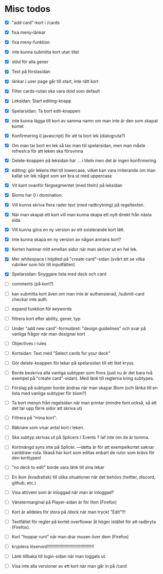 # Misc todos
- [x] "add card"-kort i /cards
- [x] fixa meny-länkar
- [x] fixa meny-funktion
- [x] inte kunna submitta kort utan titel
- [x] stöd för alla gener
- [x] Text på förstasidan
- [x] länkar i user page går till start, inte rätt kort
- [x] Filter cards-rutan ska vara dold som default
- [x] Leksidan: Start editing-knapp
- [x] Spelarsidan: Ta bort edit-knappen
- [x] inte kunna lägga till kort av samma namn om man inte är den som skapat kortet
- [x] Konfirmering (i javascript) för att ta bort lek (dialogruta?)
- [x] Om man tar bort en lek så tas man till spelarsidan, men man måste refresh:a för att leken ska försvinna
- [x] Delete-knappen på leksidan har ... i titeln men det är ingen konfirmering.
- [x] editing: <lektitel> gör lekens titel till lowercase, vilket kan vara irriterande om man kallat sin lek något som ser bra ut med uppercase
- [x] Vit kant ovanför färgsegmentet (med titeln) på leksidan
- [x] Bioms har 0 i domination.
- [x] Vill kunna skriva flera rader text (med radbrytning) på regeltexten.
- [x] När man skapat ett kort vill man kunna skapa ett nytt direkt från nästa sida.
- [x] Vill kunna göra en ny version av ett existerande kort lätt.
- [x] Inte kunna skapa en ny version av någon annans kort?
- [x] Korten hamnar mitt emellan sidor när man skriver ut en hel lek.
- [x] Mer whitespace i höjdled på "create card"-sidan (svårt att se vilka rubriker som hör till inputfälten)
- [x] Spelarsidan: Snyggare lista med deck och card
- [ ] comments (på kort?)
- [ ] kan submitta kort även om man inte är authensierad, /submit-card checkar inte auth
- [ ] expand funktion för keywords
- [ ] filtrera kort efter ability, gener, typ
- [ ] Under "add new card"-formuläret: "design guidelines" och svar på vanliga frågor när man designar kort
- [ ] Objectives i rules
- [ ] Kortsidan: Text med "Select cards for your deck"
- [ ] Gör delete-knappen för lekar på spelarsidan till ett litet kryss.
- [ ] Borde beskriva alla vanliga subtyper som finns (just nu är det bara två exempel på "create card"-sidan). Med länk till reglerna kring subtypes.
- [ ] Förslag på subtyper borde ändras när man skapar Biom (och länka till en lista med vanliga subtyper för biom?)
- [ ] Ta bort menyn från regelsidan när man printar (mindre font också, så att det tar upp färre sidor att skriva ut)
- [ ] Filtrera på "mina kort".
- [ ] Räknare som visar antal kort i leken.
- [ ] Ska subtyp skrivas ut på Splicers / Events ? Iaf inte om de är tomma.
- [ ] Kortmängd syns inte på Splicer. —detta är för att exempelkortet saknar carddraw-ruta. likaså har kort som editas enbart de rutor som krävs för den korttypen!
- [ ] "no deck to edit" borde vara länk till sina lekar
- [ ] En ikon (kvadratisk) till olika situationer när det behövs (twitter, discord, github, etc.)
- [ ] Visa att/vem som är inloggad när man är inloggad?
- [ ] Vänstermarginal på Player-sidan är för liten (Firefox)
- [ ] Kort är alldeles för stora på /deck när man tryckt "Edit"!!!
- [ ] Textfältet för regler på kortet overflowar åt höger istället för att radbryta (Firefox).
- [ ] Kort "hoppar runt" när man drar musen över dem (Firefox)

- [ ] kryptera lösenord!!!!!!!!!!!!!!!!!!!!!!!!!!!!!!!!!!!!!!
- [ ] Länk tillbaka till login-sidan när man loggats ut.
- [ ] Visa inte alla versioner av ett kort när man går in på /card
